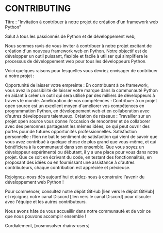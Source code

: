 # CONTRIBUTING

Titre : "Invitation à contribuer à notre projet de création d'un framework web Python"

Salut à tous les passionnés de Python et de développement web,

Nous sommes ravis de vous inviter à contribuer à notre projet excitant de création d'un nouveau framework web en Python. Notre objectif est de développer un outil puissant, flexible et facile à utiliser qui simplifiera le processus de développement web pour tous les développeurs Python.

Voici quelques raisons pour lesquelles vous devriez envisager de contribuer à notre projet :

Opportunité de laisser votre empreinte : En contribuant à ce framework, vous avez la possibilité de laisser votre marque dans la communauté Python en aidant à créer un outil qui sera utilisé par des milliers de développeurs à travers le monde.
Amélioration de vos compétences : Contribuer à un projet open source est un excellent moyen d'améliorer vos compétences en programmation Python, en développement web et en collaboration avec d'autres développeurs talentueux.
Création de réseaux : Travailler sur un projet open source vous donne l'occasion de rencontrer et de collaborer avec des personnes partageant les mêmes idées, ce qui peut ouvrir des portes pour de futures opportunités professionnelles.
Satisfaction personnelle : Rien ne bat le sentiment de satisfaction qui vient de savoir que vous avez contribué à quelque chose de plus grand que vous-même, et qui bénéficiera à la communauté dans son ensemble.
Que vous soyez un développeur expérimenté ou débutant, il y a une place pour vous dans notre projet. Que ce soit en écrivant du code, en testant des fonctionnalités, en proposant des idées ou en fournissant une assistance à d'autres contributeurs, chaque contribution est appréciée et précieuse.

Rejoignez-nous dès aujourd'hui et aidez-nous à construire l'avenir du développement web Python !

Pour commencer, consultez notre dépôt GitHub [lien vers le dépôt GitHub] et rejoignez notre canal Discord [lien vers le canal Discord] pour discuter avec l'équipe et les autres contributeurs.

Nous avons hâte de vous accueillir dans notre communauté et de voir ce que nous pouvons accomplir ensemble !

Cordialement,
[cosmosolver rhains-users]
